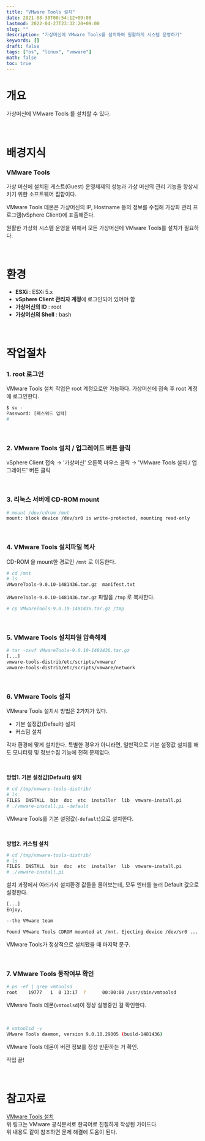 ```yaml
---
title: "VMware Tools 설치"
date: 2021-08-30T00:54:12+09:00
lastmod: 2022-04-27T23:32:20+09:00
slug: ""
description: "가상머신에 VMware Tools를 설치하여 원활하게 시스템 운영하기"
keywords: []
draft: false
tags: ["os", "linux", "vmware"]
math: false
toc: true
---
```


# 개요

가상머신에 VMware Tools 를 설치할 수 있다.

<br>

# 배경지식

### VMware Tools
가상 머신에 설치된 게스트(Guest) 운영체제의 성능과 가상 머신의 관리 기능을 향상시키기 위한 소프트웨어 집합이다.  

VMware Tools 데몬은 가상머신의 IP, Hostname 등의 정보를 수집해 가상화 관리 프로그램(vSphere Client)에 표출해준다.  

원활한 가상화 시스템 운영을 위해서 모든 가상머신에 VMware Tools를 설치가 필요하다.

<br>

# 환경

* **ESXi** : ESXi 5.x
* **vSphere Client 관리자 계정**에 로그인되어 있어야 함
* **가상머신의 ID** : root
* **가상머신의 Shell** : bash

<br>

# 작업절차

### 1. root 로그인

VMware Tools 설치 작업은 root 계정으로만 가능하다. 가상머신에 접속 후 root 계정에 로그인한다.

```bash
$ su -
Password: [패스워드 입력]
#
```

<br>

### 2. VMware Tools 설치 / 업그레이드 버튼 클릭

vSphere Client 접속 → '가상머신' 오른쪽 마우스 클릭 → 'VMware Tools 설치 / 업그레이드' 버튼 클릭

<br>

### 3. 리눅스 서버에 CD-ROM mount

```bash
# mount /dev/cdrom /mnt
mount: block device /dev/sr0 is write-protected, mounting read-only
```

<br>

### 4. VMware Tools 설치파일 복사

CD-ROM 을 mount한 경로인 `/mnt` 로 이동한다.

```bash
# cd /mnt
# ls
VMwareTools-9.0.10-1481436.tar.gz  manifest.txt
```



`VMwareTools-9.0.10-1481436.tar.gz` 파일을 `/tmp` 로 복사한다.

```bash
# cp VMwareTools-9.0.10-1481436.tar.gz /tmp
```

<br>

### 5. VMware Tools 설치파일 압축해제

```bash
# tar -zxvf VMwareTools-9.0.10-1481436.tar.gz
[...]
vmware-tools-distrib/etc/scripts/vmware/
vmware-tools-distrib/etc/scripts/vmware/network
```

<br>

### 6. VMware Tools 설치

VMware Tools 설치시 방법은 2가지가 있다.

* 기본 설정값(Default) 설치
* 커스텀 설치

각자 환경에 맞게 설치한다. 특별한 경우가 아니라면, 일반적으로 기본 설정값 설치를 해도 모니터링 및 정보수집 기능에 전혀 문제없다.

<br>

**방법1. 기본 설정값(Default) 설치**

```bash
# cd /tmp/vmware-tools-distrib/
# ls
FILES  INSTALL  bin  doc  etc  installer  lib  vmware-install.pi
# ./vmware-install.pi -default
```

VMware Tools를 기본 설정값(`-default`)으로 설치한다.

<br>

**방법2. 커스텀 설치**

```bash
# cd /tmp/vmware-tools-distrib/
# ls
FILES  INSTALL  bin  doc  etc  installer  lib  vmware-install.pi
# ./vmware-install.pi
```

설치 과정에서 여러가지 설치환경 값들을 물어보는데, 모두 엔터를 눌러 Default 값으로 설정한다.



```bash
[...]
Enjoy,

--the VMware team

Found VMware Tools CDROM mounted at /mnt. Ejecting device /dev/sr0 ...
```

VMware Tools가 정상적으로 설치됐을 때 마지막 문구.

<br>

### 7. VMware Tools 동작여부 확인

```bash
# ps -ef | grep vmtoolsd
root    19777   1  0 13:17  ?      00:00:00 /usr/sbin/vmtoolsd
```

VMware Tools 데몬(`vmtoolsd`)이 정상 실행중인 걸 확인한다.

<br>

```bash
# vmtoolsd -v
VMware Tools daemon, version 9.0.10.29005 (build-1481436)
```

VMware Tools 데몬이 버전 정보를 정상 반환하는 거 확인.

작업 끝!

<br>

# 참고자료
[VMware Tools 설치](https://docs.vmware.com/kr/VMware-Tools/11.3.0/com.vmware.vsphere.vmwaretools.doc/GUID-D8892B15-73A5-4FCE-AB7D-56C2C90BD951.html)  
위 링크는 VMware 공식문서로 한국어로 친절하게 작성된 가이드다.  
위 내용도 같이 참조하면 문제 해결에 도움이 된다.